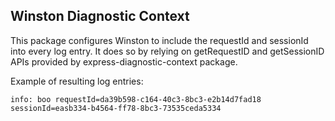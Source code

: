 ## Winston Diagnostic Context

This package configures Winston to include the requestId and sessionId into every log entry.
It does so by relying on getRequestID and getSessionID APIs provided by express-diagnostic-context package.

Example of resulting log entries:
```
info: boo requestId=da39b598-c164-40c3-8bc3-e2b14d7fad18 sessionId=easb334-b4564-ff78-8bc3-73535ceda5334
```
